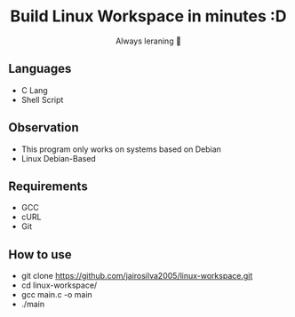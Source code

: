 <h1 align="center">Build Linux Workspace in minutes :D</h1>
<p align="center">Always leraning 🚀</p>

## Languages
- C Lang
- Shell Script

## Observation
- This program only works on systems based on Debian
- Linux Debian-Based

## Requirements
- GCC
- cURL
- Git

## How to use
- git clone https://github.com/jairosilva2005/linux-workspace.git
- cd linux-workspace/
- gcc main.c -o main
- ./main
